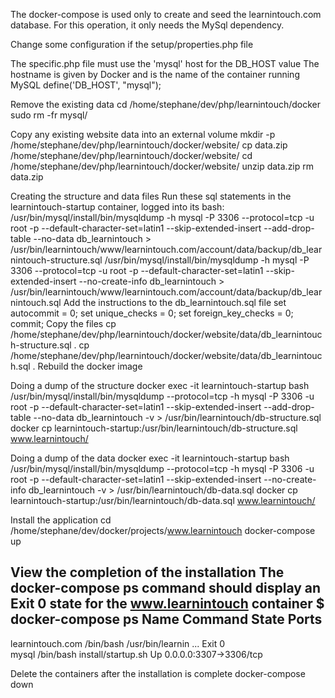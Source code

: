 The docker-compose is used only to create and seed the learnintouch.com database. For this operation, it only needs the MySql dependency.

Change some configuration if the setup/properties.php file

The specific.php file must use the 'mysql' host for the DB_HOST value
The hostname is given by Docker and is the name of the container running MySQL
define('DB_HOST', "mysql");

Remove the existing data
cd /home/stephane/dev/php/learnintouch/docker
sudo rm -fr mysql/

Copy any existing website data into an external volume
mkdir -p /home/stephane/dev/php/learnintouch/docker/website/
cp data.zip /home/stephane/dev/php/learnintouch/docker/website/
cd /home/stephane/dev/php/learnintouch/docker/website/
unzip data.zip
rm data.zip

Creating the structure and data files
Run these sql statements in the learnintouch-startup container, logged into its bash:
/usr/bin/mysql/install/bin/mysqldump -h mysql -P 3306 --protocol=tcp -u root -p --default-character-set=latin1 --skip-extended-insert --add-drop-table --no-data db_learnintouch > /usr/bin/learnintouch/www/learnintouch.com/account/data/backup/db_learnintouch-structure.sql
/usr/bin/mysql/install/bin/mysqldump -h mysql -P 3306 --protocol=tcp -u root -p --default-character-set=latin1 --skip-extended-insert --no-create-info db_learnintouch > /usr/bin/learnintouch/www/learnintouch.com/account/data/backup/db_learnintouch.sql
Add the instructions to the db_learnintouch.sql file
set autocommit = 0;
set unique_checks = 0;
set foreign_key_checks = 0;
commit;
Copy the files
cp /home/stephane/dev/php/learnintouch/docker/website/data/db_learnintouch-structure.sql .
cp /home/stephane/dev/php/learnintouch/docker/website/data/db_learnintouch.sql .
Rebuild the docker image

Doing a dump of the structure
docker exec -it learnintouch-startup bash
/usr/bin/mysql/install/bin/mysqldump --protocol=tcp -h mysql -P 3306 -u root -p --default-character-set=latin1 --skip-extended-insert --add-drop-table --no-data db_learnintouch -v > /usr/bin/learnintouch/db-structure.sql
docker cp learnintouch-startup:/usr/bin/learnintouch/db-structure.sql www.learnintouch/

Doing a dump of the data
docker exec -it learnintouch-startup bash
/usr/bin/mysql/install/bin/mysqldump --protocol=tcp -h mysql -P 3306 -u root -p --default-character-set=latin1 --skip-extended-insert --no-create-info db_learnintouch -v > /usr/bin/learnintouch/db-data.sql
docker cp learnintouch-startup:/usr/bin/learnintouch/db-data.sql www.learnintouch/

Install the application
cd /home/stephane/dev/docker/projects/www.learnintouch
docker-compose up

View the completion of the installation
The docker-compose ps command should display an Exit 0 state for the www.learnintouch container
$ docker-compose ps
      Name                    Command               State            Ports         
-----------------------------------------------------------------------------------
learnintouch.com   /bin/bash /usr/bin/learnin ...   Exit 0                         
mysql              /bin/bash install/startup.sh     Up       0.0.0.0:3307->3306/tcp

Delete the containers after the installation is complete
docker-compose down


